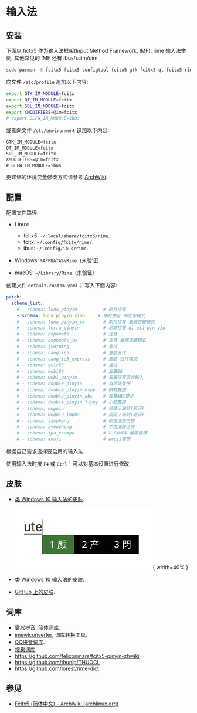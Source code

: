 # 输入法

## 安装

下面以 fictx5 作为输入法框架(Input Method Framework, IMF), rime 输入法举例, 其他常见的 IMF 还有 ibus/scim/uim.  

```sh
sudo pacman -S fcitx5 fcitx5-configtool fcitx5-gtk fcitx5-qt fcitx5-rime
```

向文件 `/etc/profile` 追加以下内容:  

```sh
export GTK_IM_MODULE=fcitx
export QT_IM_MODULE=fcitx
export SDL_IM_MODULE=fcitx
export XMODIFIERS=@im=fcitx
# export GLFW_IM_MODULE=ibus
```

或者向文件 `/etc/environment` 追加以下内容:  

```
GTK_IM_MODULE=fcitx
QT_IM_MODULE=fcitx
SDL_IM_MODULE=fcitx
XMODIFIERS=@im=fcitx
# GLFW_IM_MODULE=ibus
```

更详细的环境变量修改方式请参考 [ArchWiki](https://wiki.archlinux.org/title/Environment_variables).  

## 配置

配置文件路径:  

- Linux:

    - fcitx5: `~/.local/share/fcitx5/rime`.
    - fcitx: `~/.config/fcitx/rime/`.
    - ibus: `~/.config/ibus/rime`.

- Windows: `%APPDATA%\Rime`. (未验证)
- macOS: `~/Library/Rime`. (未验证)

创建文件 `default.custom.yaml` 并写入下面内容:  

```yaml
patch:
  schema_list:
    # - schema: luna_pinyin          # 朙月拼音
    - schema: luna_pinyin_simp     # 朙月拼音 簡化字模式
    # - schema: luna_pinyin_tw       # 朙月拼音 臺灣正體模式
    # - schema: terra_pinyin         # 地球拼音 dì qiú pīn yīn
    # - schema: bopomofo             # 注音
    # - schema: bopomofo_tw          # 注音 臺灣正體模式
    # - schema: jyutping             # 粵拼
    # - schema: cangjie5             # 倉頡五代
    # - schema: cangjie5_express     # 倉頡 快打模式
    # - schema: quick5               # 速成
    # - schema: wubi86               # 五筆86
    # - schema: wubi_pinyin          # 五筆拼音混合輸入
    # - schema: double_pinyin        # 自然碼雙拼
    # - schema: double_pinyin_mspy   # 微軟雙拼
    # - schema: double_pinyin_abc    # 智慧ABC雙拼
    # - schema: double_pinyin_flypy  # 小鶴雙拼
    # - schema: wugniu               # 吳語上海話(新派)
    # - schema: wugniu_lopha         # 吳語上海話(老派)
    # - schema: sampheng             # 中古漢語三拼
    # - schema: zyenpheng            # 中古漢語全拼
    # - schema: ipa_xsampa           # X-SAMPA 國際音標
    # - schema: emoji                # emoji表情
```

根据自己需求选择要启用的输入法.  

使用输入法时按 `F4` 或 `Ctrl` `` ` `` 可以对基本设置进行修改.  

## 皮肤

- [类 Windows 10 输入法的皮肤](https://github.com/thep0y/fcitx5-themes-candlelight).

  ![Spring](assets/input_method_skin_spring.png){ width=40% }  

- [类 Windows 10 输入法的皮肤](https://github.com/hosxy/Fcitx5-Material-Color).
- [GitHub 上的皮肤](https://github.com/search?q=fcitx5+theme&type=Repositories).

## 词库

- [雾凇拼音](https://github.com/iDvel/rime-ice), 简体词库.
- [imewlconverter](https://github.com/studyzy/imewlconverter), 词库转换工具.
- [QQ拼音词库](http://cdict.qq.pinyin.cn/v1/).
- [搜狗词库](https://pinyin.sogou.com/dict/detail/index/11640).
- <https://github.com/felixonmars/fcitx5-pinyin-zhwiki>
- <https://github.com/thunlp/THUOCL>
- <https://github.com/Iorest/rime-dict>

## 参见

- [Fcitx5 (简体中文) - ArchWiki (archlinux.org)](https://wiki.archlinux.org/title/Fcitx5_(%E7%AE%80%E4%BD%93%E4%B8%AD%E6%96%87))
